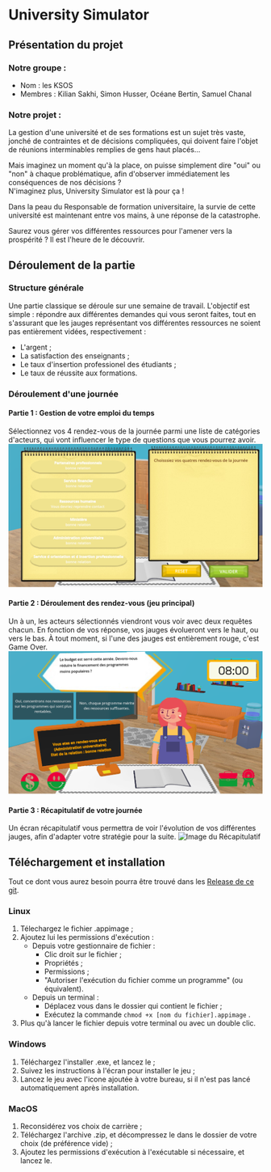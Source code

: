 # University Simulator

## Présentation du projet

### Notre groupe :
- Nom : les KSOS
- Membres : Kilian Sakhi, Simon Husser, Océane Bertin, Samuel Chanal

### Notre projet :
La gestion d'une université et de ses formations est un sujet très vaste, jonché de contraintes et de décisions compliquées, qui doivent faire l'objet de réunions interminables remplies de gens haut placés...

Mais imaginez un moment qu'à la place, on puisse simplement dire "oui" ou "non" à chaque problématique, afin d'observer immédiatement les conséquences de nos décisions ?<br>
N'imaginez plus, University Simulator est là pour ça !

Dans la peau du Responsable de formation universitaire, la survie de cette université est maintenant entre vos mains, à une réponse de la catastrophe.

Saurez vous gérer vos différentes ressources pour l'amener vers la prospérité ? Il est l'heure de le découvrir.

## Déroulement de la partie

### Structure générale
Une partie classique se déroule sur une semaine de travail. L'objectif est simple : répondre aux différentes demandes qui vous seront faites, tout en s'assurant que les jauges représentant vos différentes ressources ne soient pas entièrement vidées, respectivement :
- L'argent ;
- La satisfaction des enseignants ;
- Le taux d'insertion professionel des étudiants ;
- Le taux de réussite aux formations.

### Déroulement d'une journée
#### Partie 1 : Gestion de votre emploi du temps
Sélectionnez vos 4 rendez-vous de la journée parmi une liste de catégories d'acteurs, qui vont influencer le type de questions que vous pourrez avoir.
![Image de l'agenda](/Screenshots/Agenda.png "L'agenda en jeu")

#### Partie 2 : Déroulement des rendez-vous (jeu principal)
Un à un, les acteurs sélectionnés viendront vous voir avec deux requêtes chacun. En fonction de vos réponse, vos jauges évolueront vers le haut, ou vers le bas. À tout moment, si l'une des jauges est entièrement rouge, c'est Game Over.
![Image du gameplay](/Screenshots/Gameplay.png "Un rendez vous avec l'administration")

#### Partie 3 : Récapitulatif de votre journée
Un écran récapitulatif vous permettra de voir l'évolution de vos différentes jauges, afin d'adapter votre stratégie pour la suite.
![Image du Récapitulatif](/Screenshots/Récap.png "Le Récapitulatif en jeu")

## Téléchargement et installation

Tout ce dont vous aurez besoin pourra être trouvé dans les [Release de ce git](https://gitlab.unistra.fr/projet-t31/university-simulator/-/releases).

### Linux
1. Télechargez le fichier .appimage ;
2. Ajoutez lui les permissions d'exécution :
    - Depuis votre gestionnaire de fichier :
        - Clic droit sur le fichier ;
        - Propriétés ;
        - Permissions ;
        - "Autoriser l'exécution du fichier comme un programme" (ou équivalent).
    - Depuis un terminal :
        - Déplacez vous dans le dossier qui contient le fichier ;
        - Exécutez la commande `chmod +x [nom du fichier].appimage` .
3. Plus qu'à lancer le fichier depuis votre terminal ou avec un double clic.

### Windows
1. Téléchargez l'installer .exe, et lancez le ;
2. Suivez les instructions à l'écran pour installer le jeu ;
3. Lancez le jeu avec l'icone ajoutée à votre bureau, si il n'est pas lancé automatiquement après installation.

### MacOS
1. Reconsidérez vos choix de carrière ;
2. Téléchargez l'archive .zip, et décompressez le dans le dossier de votre choix (de préférence vide) ;
3. Ajoutez les permissions d'exécution à l'exécutable si nécessaire, et lancez le.
